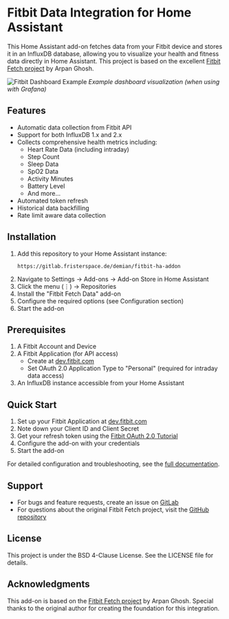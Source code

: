# Fitbit Data Integration for Home Assistant

This Home Assistant add-on fetches data from your Fitbit device and stores it in an InfluxDB database, allowing you to visualize your health and fitness data directly in Home Assistant. This project is based on the excellent [Fitbit Fetch project](https://github.com/arpanghosh8453/public-fitbit-projects) by Arpan Ghosh.

![Fitbit Dashboard Example](https://github.com/arpanghosh8453/public-fitbit-projects/blob/main/Grafana_Dashboard/Dashboard.png?raw=true)
*Example dashboard visualization (when using with Grafana)*

## Features

- Automatic data collection from Fitbit API
- Support for both InfluxDB 1.x and 2.x
- Collects comprehensive health metrics including:
  - Heart Rate Data (including intraday)
  - Step Count
  - Sleep Data
  - SpO2 Data
  - Activity Minutes
  - Battery Level
  - And more...
- Automated token refresh
- Historical data backfilling
- Rate limit aware data collection

## Installation

1. Add this repository to your Home Assistant instance:
   ```
   https://gitlab.fristerspace.de/demian/fitbit-ha-addon
   ```
2. Navigate to Settings → Add-ons → Add-on Store in Home Assistant
3. Click the menu (⋮) → Repositories
4. Install the "Fitbit Fetch Data" add-on
5. Configure the required options (see Configuration section)
6. Start the add-on

## Prerequisites

1. A Fitbit Account and Device
2. A Fitbit Application (for API access)
   - Create at [dev.fitbit.com](https://dev.fitbit.com)
   - Set OAuth 2.0 Application Type to "Personal" (required for intraday data access)
3. An InfluxDB instance accessible from your Home Assistant

## Quick Start

1. Set up your Fitbit Application at [dev.fitbit.com](https://dev.fitbit.com)
2. Note down your Client ID and Client Secret
3. Get your refresh token using the [Fitbit OAuth 2.0 Tutorial](https://dev.fitbit.com/build/reference/web-api/developer-guide/authorization/)
4. Configure the add-on with your credentials
5. Start the add-on

For detailed configuration and troubleshooting, see the [full documentation](DOCS.md).

## Support

- For bugs and feature requests, create an issue on [GitLab](https://gitlab.fristerspace.de/demian/fitbit-ha-addon/issues)
- For questions about the original Fitbit Fetch project, visit the [GitHub repository](https://github.com/arpanghosh8453/public-fitbit-projects)

## License

This project is under the BSD 4-Clause License. See the LICENSE file for details.

## Acknowledgments

This add-on is based on the [Fitbit Fetch project](https://github.com/arpanghosh8453/public-fitbit-projects) by Arpan Ghosh. Special thanks to the original author for creating the foundation for this integration.